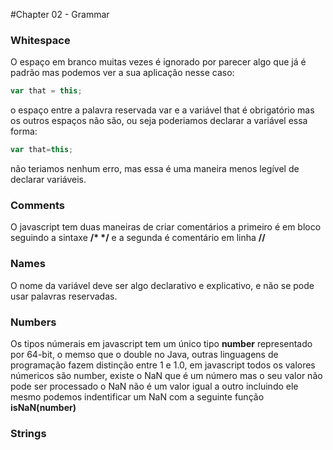 #Chapter 02 - Grammar


### Whitespace

O espaço em branco muitas vezes é ignorado por parecer algo que já é padrão mas podemos ver a sua aplicação nesse caso:
````js
var that = this;
````
o espaço entre a palavra reservada var e a variável that é obrigatório mas os outros espaços não são, ou seja poderiamos declarar a variável essa forma:
````js
var that=this;
````
não teriamos nenhum erro, mas essa é uma maneira menos legível de declarar variáveis.

### Comments

O javascript tem duas maneiras de criar comentários a primeiro é em bloco seguindo a sintaxe <b>/* */</b> e a segunda é comentário em linha <b>//</b> 

### Names

O nome da variável deve ser algo declarativo e explicativo, e não se pode usar palavras reservadas.

### Numbers

Os tipos númerais em javascript tem um único tipo <b>number</b> representado por 64-bit, o memso que o double no Java, outras linguagens de programação fazem distinção entre 1 e 1.0, em javascript todos os valores númericos são number, existe o NaN que é um número mas o seu valor não pode ser processado o NaN não é um valor igual a outro incluindo ele mesmo podemos indentificar um NaN com a seguinte função <b> isNaN(number) </b> 

### Strings


